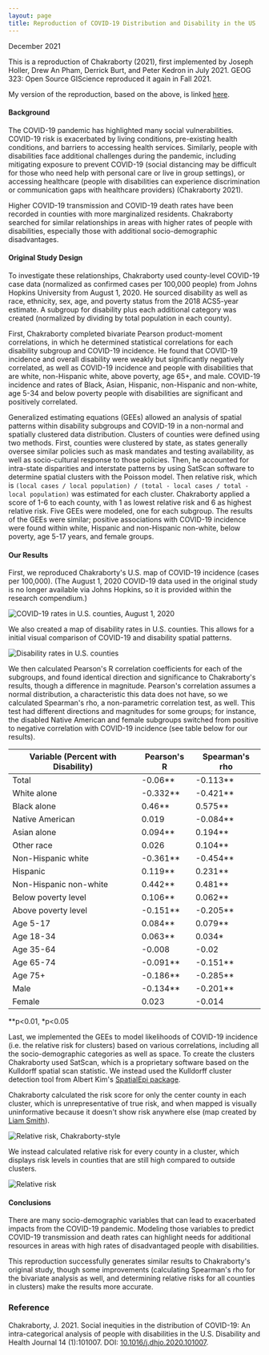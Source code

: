 ```yaml
---
layout: page
title: Reproduction of COVID-19 Distribution and Disability in the US
---
```

December 2021

This is a reproduction of Chakraborty (2021), first implemented by Joseph Holler, Drew An Pham, Derrick Burt, and Peter Kedron in July 2021. GEOG 323: Open Source GIScience reproduced it again in Fall 2021.

My version of the reproduction, based on the above, is linked [here](https://github.com/emwaugh/RPr-Chakraborty-2021).

#### Background

The COVID-19 pandemic has highlighted many social vulnerabilities. COVID-19 risk is exacerbated by living conditions, pre-existing health conditions, and barriers to accessing health services. Similarly, people with disabilities face additional challenges during the pandemic, including mitigating exposure to prevent COVID-19 (social distancing may be difficult for those who need help with personal care or live in group settings), or accessing healthcare (people with disabilities can experience discrimination or communication gaps with healthcare providers) (Chakraborty 2021).

Higher COVID-19 transmission and COVID-19 death rates have been recorded in counties with more marginalized residents. Chakraborty searched for similar relationships in areas with higher rates of people with disabilities, especially those with additional socio-demographic disadvantages.

#### Original Study Design

To investigate these relationships, Chakraborty used county-level COVID-19 case data (normalized as confirmed cases per 100,000 people) from Johns Hopkins University from August 1, 2020. He sourced disability as well as race, ethnicity, sex, age, and poverty status from the 2018 ACS5-year estimate. A subgroup for disability plus each additional category was created (normalized by dividing by total population in each county).

First, Chakraborty completed bivariate Pearson product-moment correlations, in which he determined statistical correlations for each disability subgroup and COVID-19 incidence. He found that COVID-19 incidence and overall disability were weakly but significantly negatively correlated, as well as COVID-19 incidence and people with disabilities that are white, non-Hispanic white, above poverty, age 65+, and male. COVID-19 incidence and rates of Black, Asian, Hispanic, non-Hispanic and non-white, age 5-34 and below poverty people with disabilities are significant and positively correlated.

Generalized estimating equations (GEEs) allowed an analysis of spatial patterns within disability subgroups and COVID-19 in a non-normal and spatially clustered data distribution. Clusters of counties were defined using two methods. First, counties were clustered by state, as states generally oversee similar policies such as mask mandates and testing availability, as well as socio-cultural response to those policies. Then, he accounted for intra-state disparities and interstate patterns by using SatScan software to determine spatial clusters with the Poisson model. Then relative risk, which is `(local cases / local population) / (total - local cases / total - local population)` was estimated for each cluster. Chakraborty applied a score of 1-6 to each county, with 1 as lowest relative risk and 6 as highest relative risk. Five GEEs were modeled, one for each subgroup. The results of the GEEs were similar; positive associations with COVID-19 incidence were found within white, Hispanic and non-Hispanic non-white, below poverty, age 5-17 years, and female groups.

#### Our Results

First, we reproduced Chakraborty's U.S. map of COVID-19 incidence (cases per 100,000). (The August 1, 2020 COVID-19 data used in the original study is no longer available via Johns Hopkins, so it is provided within the research compendium.)

![COVID-19 rates in U.S. counties, August 1, 2020](/assets/covidrates.png)

We also created a map of disability rates in U.S. counties. This allows for a initial visual comparison of COVID-19 and disability spatial patterns.

![Disability rates in U.S. counties](/assets/disabilityrates.png)

We then calculated Pearson's R correlation coefficients for each of the subgroups, and found identical direction and significance to Chakraborty's results, though a difference in magnitude. Pearson's correlation assumes a normal distribution, a characteristic this data does not have, so we calculated Spearman's rho, a non-parametric correlation test, as well. This test had different directions and magnitudes for some groups; for instance, the disabled Native American and female subgroups switched from positive to negative correlation with COVID-19 incidence (see table below for our results).

| Variable (Percent with Disability)                   | Pearson's R           | Spearman's rho         |
| -------------------------- | ----------- | ----------- |
| Total                  | \-0.06\*\*  | \-0.113\*\* |
| White alone                 | \-0.332\*\* | \-0.421\*\* |
| Black alone                 | 0.46\*\*    | 0.575\*\*   |
| Native American                | 0.019       | \-0.084\*\* |
| Asian alone                 | 0.094\*\*   | 0.194\*\*   |
| Other race                 | 0.026       | 0.104\*\*   |
| Non-Hispanic white      | \-0.361\*\* | \-0.454\*\* |
| Hispanic                  | 0.119\*\*   | 0.231\*\*   |
| Non-Hispanic non-white | 0.442\*\*   | 0.481\*\*   |
| Below poverty level                  | 0.106\*\*   | 0.062\*\*   |
| Above poverty level                  | \-0.151\*\* | \-0.205\*\* |
| Age 5-17                 | 0.084\*\*   | 0.079\*\*   |
| Age 18-34                | 0.063\*\*   | 0.034\*     |
| Age 35-64                | \-0.008     | \-0.02      |
| Age 65-74                | \-0.091\*\* | \-0.151\*\* |
| Age 75+                    | \-0.186\*\* | \-0.285\*\* |
| Male                 | \-0.134\*\* | \-0.201\*\* |
| Female                | 0.023       | \-0.014     |

**p<0.01, *p<0.05

Last, we implemented the GEEs to model likelihoods of COVID-19 incidence (i.e. the relative risk for clusters) based on various correlations, including all the socio-demographic categories as well as space. To create the clusters Chakraborty used SatScan, which is a proprietary software based on the Kulldorff spatial scan statistic. We instead used the Kulldorff cluster detection tool from Albert Kim's [SpatialEpi package](https://cran.r-project.org/web/packages/SpatialEpi/index.html).

Chakraborty calculated the risk score for only the center county in each cluster, which is unrepresentative of true risk, and when mapped is visually uninformative because it doesn't show risk anywhere else (map created by [Liam Smith](liam-w-smith.github.io)).

![Relative risk, Chakraborty-style](/assets/relrisk_original.png)

We instead calculated relative risk for every county in a cluster, which displays risk levels in counties that are still high compared to outside clusters.

![Relative risk](/assets/relrisk.png)

#### Conclusions

There are many socio-demographic variables that can lead to exacerbated impacts from the COVID-19 pandemic. Modeling those variables to predict COVID-19 transmission and death rates can highlight needs for additional resources in areas with high rates of disadvantaged people with disabilities.  

This reproduction successfully generates similar results to Chakraborty's original study, though some improvements (calculating Spearman's rho for the bivariate analysis as well, and determining relative risks for all counties in clusters) make the results more accurate.

### Reference

Chakraborty, J. 2021. Social inequities in the distribution of COVID-19: An intra-categorical analysis of people with disabilities in the U.S. Disability and Health Journal 14 (1):101007. DOI: [10.1016/j.dhjo.2020.101007](https://www.sciencedirect.com/science/article/pii/S1936657420301394?via%3Dihub).
